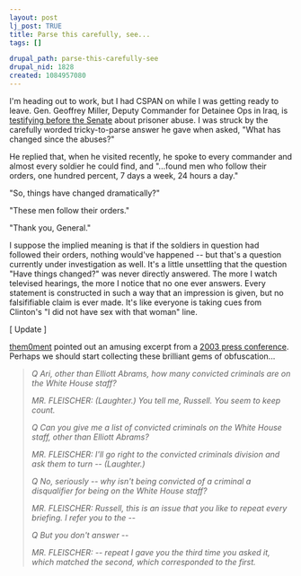 ```yaml
--- 
layout: post
lj_post: TRUE
title: Parse this carefully, see...
tags: []

drupal_path: parse-this-carefully-see
drupal_nid: 1828
created: 1084957080
---
```

I'm heading out to work, but I had CSPAN on while I was getting ready to leave. Gen. Geoffrey Miller, Deputy Commander for Detainee Ops in Iraq, is <a href="http://www.c-span.org/watch/index.asp?Cat=TV&Code=CS&ShowVidDays=30&ShowVidDesc=">testifying before the Senate</a> about prisoner abuse. I was struck by the carefully worded tricky-to-parse answer he gave when asked, "What has changed since the abuses?"

He replied that, when he visited recently, he spoke to every commander and almost every soldier he could find, and "...found men who follow their orders, one hundred percent, 7 days a week, 24 hours a day."

"So, things have changed dramatically?"

"These men follow their orders."

"Thank you, General."

I suppose the implied meaning is that if the soldiers in question had followed their orders, nothing would've happened -- but that's a question currently under investigation as well. It's a little unsettling that the question "Have things changed?" was never directly answered. The more I watch televised hearings, the more I notice that no one ever answers. Every statement is constructed in such a way that an impression is given, but no falsififiable claim is ever made. It's like everyone is taking cues from Clinton's "I did not have sex with that woman" line.


[ Update ]

<a href="http://them0ment.livejournal.com">them0ment</a> pointed out an amusing excerpt from a <a href="http://www.whitehouse.gov/news/releases/2003/01/20030106-1.html" target="_blank">2003 press conference</a>. Perhaps we should start collecting these brilliant gems of obfuscation...

<blockquote><i>Q Ari, other than Elliott Abrams, how many convicted criminals are on the White House staff?
 
MR. FLEISCHER: (Laughter.) You tell me, Russell. You seem to keep count.
 
Q Can you give me a list of convicted criminals on the White House staff, other than Elliott Abrams?
 
MR. FLEISCHER: I'll go right to the convicted criminals division and ask them to turn -- (Laughter.)
 
Q No, seriously -- why isn't being convicted of a criminal a disqualifier for being on the White House staff?
 
MR. FLEISCHER: Russell, this is an issue that you like to repeat every briefing. I refer you to the --
 
Q But you don't answer --
 
MR. FLEISCHER: -- repeat I gave you the third time you asked it, which matched the second, which corresponded to the first.</i></blockquote>
